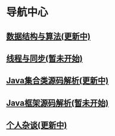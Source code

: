# 导航中心

## [数据结构与算法(更新中)](http://blog.zhoulychn.com/algorithm/center.html)

## [线程与同步(暂未开始)](http://blog.zhoulychn.com/concurrent/center.html)

## [Java集合类源码解析(更新中)](http://blog.zhoulychn.com/JavaSE/center.html)

## [Java框架源码解析(暂未开始)](http://blog.zhoulychn.com/framework/center.html)

## [个人杂谈(更新中)](http://blog.zhoulychn.com/chat/center.html)

